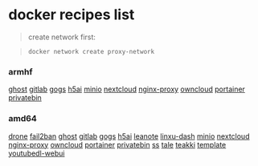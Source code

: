 docker recipes list
===

> create network first:

>```
>docker network create proxy-network
>```

### armhf

[ghost](docker-recipes/armhf/ghost.md)
[gitlab](docker-recipes/armhf/gitlab.md)
[gogs](docker-recipes/armhf/gogs.md)
[h5ai](docker-recipes/armhf/h5ai.md)
[minio](docker-recipes/armhf/minio.md)
[nextcloud](docker-recipes/armhf/nextcloud.md)
[nginx-proxy](docker-recipes/armhf/nginx-proxy.md)
[owncloud](docker-recipes/armhf/owncloud.md)
[portainer](docker-recipes/armhf/portainer.md)
[privatebin](docker-recipes/armhf/privatebin.md)

### amd64

[drone](docker-recipes/amd64/drone.md)
[fail2ban](docker-recipes/amd64/fail2ban.md)
[ghost](docker-recipes/amd64/ghost.md)
[gitlab](docker-recipes/amd64/gitlab.md)
[gogs](docker-recipes/amd64/gogs.md)
[h5ai](docker-recipes/amd64/h5ai.md)
[leanote](docker-recipes/amd64/leanote.md)
[linxu-dash](docker-recipes/amd64/linxu-dash.md)
[minio](docker-recipes/amd64/minio.md)
[nextcloud](docker-recipes/amd64/nextcloud.md)
[nginx-proxy](docker-recipes/amd64/nginx-proxy.md)
[owncloud](docker-recipes/amd64/owncloud.md)
[portainer](docker-recipes/amd64/portainer.md)
[privatebin](docker-recipes/amd64/privatebin.md)
[ss](docker-recipes/amd64/ss.md)
[tale](docker-recipes/amd64/tale.md)
[teakki](docker-recipes/amd64/teakki.md)
[template](docker-recipes/amd64/template.md)
[youtubedl-webui](docker-recipes/amd64/youtubedl-webui.md)